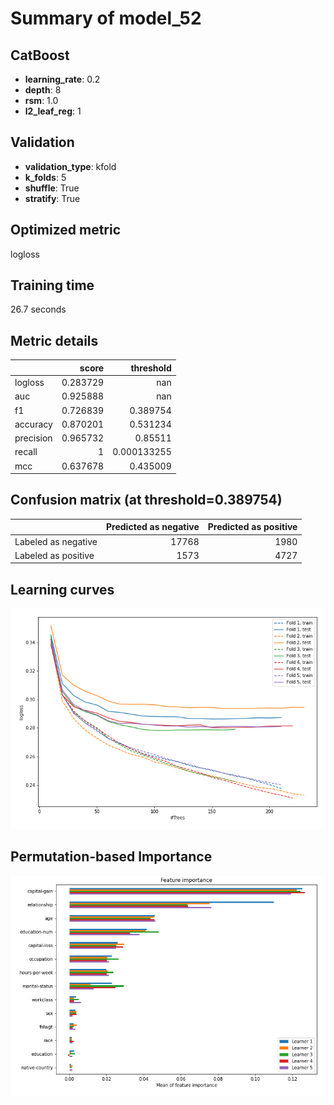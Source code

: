 # Summary of model_52

## CatBoost
- **learning_rate**: 0.2
- **depth**: 8
- **rsm**: 1.0
- **l2_leaf_reg**: 1

## Validation
 - **validation_type**: kfold
 - **k_folds**: 5
 - **shuffle**: True
 - **stratify**: True

## Optimized metric
logloss

## Training time

26.7 seconds

## Metric details
|           |    score |     threshold |
|:----------|---------:|--------------:|
| logloss   | 0.283729 | nan           |
| auc       | 0.925888 | nan           |
| f1        | 0.726839 |   0.389754    |
| accuracy  | 0.870201 |   0.531234    |
| precision | 0.965732 |   0.85511     |
| recall    | 1        |   0.000133255 |
| mcc       | 0.637678 |   0.435009    |


## Confusion matrix (at threshold=0.389754)
|                     |   Predicted as negative |   Predicted as positive |
|:--------------------|------------------------:|------------------------:|
| Labeled as negative |                   17768 |                    1980 |
| Labeled as positive |                    1573 |                    4727 |

## Learning curves
![Learning curves](learning_curves.png)

## Permutation-based Importance
![Permutation-based Importance](permutation_importance.png)